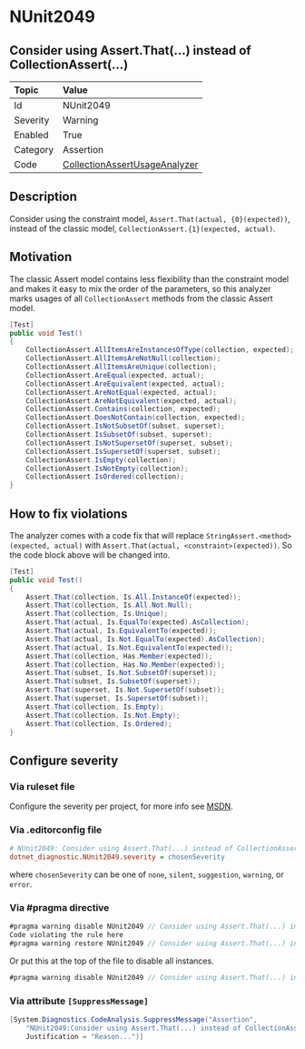 # NUnit2049

## Consider using Assert.That(...) instead of CollectionAssert(...)

| Topic    | Value
| :--      | :--
| Id       | NUnit2049
| Severity | Warning
| Enabled  | True
| Category | Assertion
| Code     | [CollectionAssertUsageAnalyzer](https://github.com/nunit/nunit.analyzers/blob/4.4.0/src/nunit.analyzers/CollectionAssertUsage/CollectionAssertUsageAnalyzer.cs)

## Description

Consider using the constraint model, `Assert.That(actual, {0}(expected))`, instead of the classic model,
`CollectionAssert.{1}(expected, actual)`.

## Motivation

The classic Assert model contains less flexibility than the constraint model and makes it easy to mix the order of the
parameters, so this analyzer marks usages of all `CollectionAssert` methods from the classic Assert model.

```csharp
[Test]
public void Test()
{
    CollectionAssert.AllItemsAreInstancesOfType(collection, expected);
    CollectionAssert.AllItemsAreNotNull(collection);
    CollectionAssert.AllItemsAreUnique(collection);
    CollectionAssert.AreEqual(expected, actual);
    CollectionAssert.AreEquivalent(expected, actual);
    CollectionAssert.AreNotEqual(expected, actual);
    CollectionAssert.AreNotEquivalent(expected, actual);
    CollectionAssert.Contains(collection, expected);
    CollectionAssert.DoesNotContain(collection, expected);
    CollectionAssert.IsNotSubsetOf(subset, superset);
    CollectionAssert.IsSubsetOf(subset, superset);
    CollectionAssert.IsNotSupersetOf(superset, subset);
    CollectionAssert.IsSupersetOf(superset, subset);
    CollectionAssert.IsEmpty(collection);
    CollectionAssert.IsNotEmpty(collection);
    CollectionAssert.IsOrdered(collection);
}
```

## How to fix violations

The analyzer comes with a code fix that will replace `StringAssert.<method>(expected, actual)` with
`Assert.That(actual, <constraint>(expected))`. So the code block above will be changed into.

```csharp
[Test]
public void Test()
{
    Assert.That(collection, Is.All.InstanceOf(expected));
    Assert.That(collection, Is.All.Not.Null);
    Assert.That(collection, Is.Unique);
    Assert.That(actual, Is.EqualTo(expected).AsCollection);
    Assert.That(actual, Is.EquivalentTo(expected));
    Assert.That(actual, Is.Not.EqualTo(expected).AsCollection);
    Assert.That(actual, Is.Not.EquivalentTo(expected));
    Assert.That(collection, Has.Member(expected));
    Assert.That(collection, Has.No.Member(expected));
    Assert.That(subset, Is.Not.SubsetOf(superset));
    Assert.That(subset, Is.SubsetOf(superset));
    Assert.That(superset, Is.Not.SupersetOf(subset));
    Assert.That(superset, Is.SupersetOf(subset));
    Assert.That(collection, Is.Empty);
    Assert.That(collection, Is.Not.Empty);
    Assert.That(collection, Is.Ordered);
}
```

<!-- start generated config severity -->
## Configure severity

### Via ruleset file

Configure the severity per project, for more info see
[MSDN](https://learn.microsoft.com/en-us/visualstudio/code-quality/using-rule-sets-to-group-code-analysis-rules?view=vs-2022).

### Via .editorconfig file

```ini
# NUnit2049: Consider using Assert.That(...) instead of CollectionAssert(...)
dotnet_diagnostic.NUnit2049.severity = chosenSeverity
```

where `chosenSeverity` can be one of `none`, `silent`, `suggestion`, `warning`, or `error`.

### Via #pragma directive

```csharp
#pragma warning disable NUnit2049 // Consider using Assert.That(...) instead of CollectionAssert(...)
Code violating the rule here
#pragma warning restore NUnit2049 // Consider using Assert.That(...) instead of CollectionAssert(...)
```

Or put this at the top of the file to disable all instances.

```csharp
#pragma warning disable NUnit2049 // Consider using Assert.That(...) instead of CollectionAssert(...)
```

### Via attribute `[SuppressMessage]`

```csharp
[System.Diagnostics.CodeAnalysis.SuppressMessage("Assertion",
    "NUnit2049:Consider using Assert.That(...) instead of CollectionAssert(...)",
    Justification = "Reason...")]
```
<!-- end generated config severity -->
